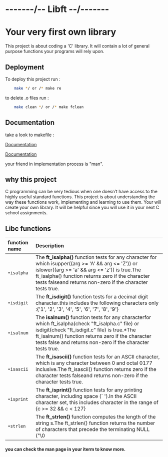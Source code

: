 
# -------/-- Libft --/-------
# Your very first own library

This project is about coding a 'C' library.
It will contain a lot of general purpose functions your programs will rely upon.

## Deployment

To deploy this project run :

```bash
    make */ or /* make re
```
to delete .o files run :
```bash
    make clean */ or /* make fclean
```


## Documentation
take a look to makefile :


[Documentation]( https://www.gnu.org/software/make/manual/make.html#toc-Overview-of-make)

[Documentation]( https://www.math.colostate.edu/~yzhou/computer/writemakefile.html)

your friend in implementation process is "man".
## why this project
C programming can be very tedious when one doesn’t have access to the highly useful
standard functions. This project is about understanding the way these functions work,
implementing and learning to use them. Your will create your own library. It will be
helpful since you will use it in your next C school assignments.

## Libc functions

| function name | Description               |
| :--------  | :-------------------------   |
| `•isalpha` |  The **ft_isalpha()** function tests for any character for which isupper((arg >= 'A' && arg <= 'Z')) or islower((arg >= 'a' && arg <= 'z')) is true.The ft_isalpha() function returns zero if the character tests falseand returns non-zero if the character tests true.|
| `•isdigit` |  The **ft_isdigit()** function tests for a decimal digit character.this includes the following characters only :{'1', '2', '3', '4', '5', '6', '7', '8', '9'}|
| `•isalnum` |  The **isalnum()** function tests for any characterfor which ft_isalpha(check "ft_isalpha.c" file) or isdigit(check "ft_isdigit.c" file) is true.*The ft_isalnum() function returns zero if the character tests false and returns non-zero if the character tests true.|
| `•isascii` |  The **ft_isascii()** function tests for an ASCII character, which is any character between 0 and octal 0177 inclusive.The ft_isascii() function returns zero if the character tests falseand returns non-zero if the character tests true.|
| `•isprint` |  The **ft_isprint()** function tests for any printing character, including space (` ').In the ASCII character set, this includes character in the range of {c >= 32 && c < 127}|
| `•strlen`  |  The **ft_strlen()** function computes the length of the string s.The ft_strlen() function returns the number of characters that precede the terminating NULL ("\0 |

#### you can check the man page in your iterm to know more.
